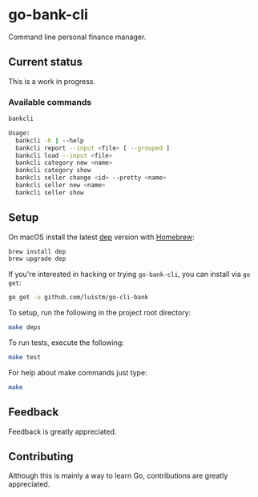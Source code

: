 # go-bank-cli

Command line personal finance manager.

## Current status

This is a work in progress.

### Available commands

```bash
bankcli

Usage:
  bankcli -h | --help
  bankcli report --input <file> [ --grouped ]
  bankcli load --input <file>
  bankcli category new <name>
  bankcli category show
  bankcli seller change <id> --pretty <name>
  bankcli seller new <name>
  bankcli seller show
```

## Setup

On macOS install the latest [dep](https://github.com/golang/dep) version with [Homebrew](https://brew.sh):

```bash
brew install dep
brew upgrade dep
```

If you're interested in hacking or trying `go-bank-cli`, you can install via `go get`:

```bash
go get -u github.com/luistm/go-cli-bank
```

To setup, run the following in the project root directory:

```bash
make deps
```

To run tests, execute the following:

```bash
make test
````

For help about make commands just type:

```bash
make
```

## Feedback

Feedback is greatly appreciated.

## Contributing

Although this is mainly a way to learn Go, contributions are greatly appreciated.
